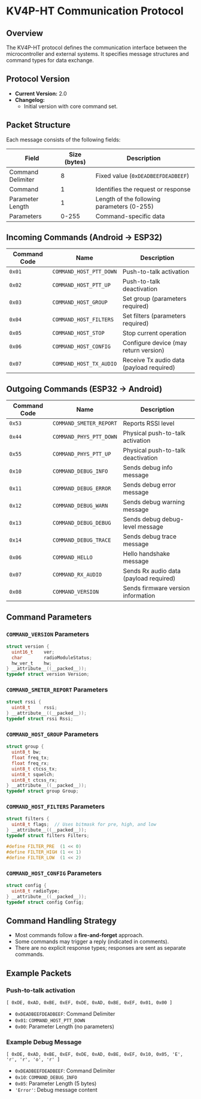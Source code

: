 # KV4P-HT Communication Protocol

## Overview

The KV4P-HT protocol defines the communication interface between the microcontroller and external systems. It specifies message structures and command types for data exchange.

## Protocol Version

- **Current Version:** 2.0
- **Changelog:**
  - Initial version with core command set.

## Packet Structure

Each message consists of the following fields:

| Field             | Size (bytes) | Description                                |
| ----------------- | ------------ | ------------------------------------------ |
| Command Delimiter | 8            | Fixed value (`0xDEADBEEFDEADBEEF`)         |
| Command           | 1            | Identifies the request or response         |
| Parameter Length  | 1            | Length of the following parameters (0-255) |
| Parameters        | 0-255        | Command-specific data                      |

## Incoming Commands (Android → ESP32)

| Command Code | Name                    | Description                              |
| ------------ | ----------------------- | ---------------------------------------- |
| `0x01`       | `COMMAND_HOST_PTT_DOWN` | Push-to-talk activation                  |
| `0x02`       | `COMMAND_HOST_PTT_UP`   | Push-to-talk deactivation                |
| `0x03`       | `COMMAND_HOST_GROUP`    | Set group (parameters required)          |
| `0x04`       | `COMMAND_HOST_FILTERS`  | Set filters (parameters required)        |
| `0x05`       | `COMMAND_HOST_STOP`     | Stop current operation                   |
| `0x06`       | `COMMAND_HOST_CONFIG`   | Configure device (may return version)    |
| `0x07`       | `COMMAND_HOST_TX_AUDIO` | Receive Tx audio data (payload required) |

## Outgoing Commands (ESP32 → Android)

| Command Code | Name                    | Description                            |
| ------------ | ----------------------- | -------------------------------------- |
| `0x53`       | `COMMAND_SMETER_REPORT` | Reports RSSI level                     |
| `0x44`       | `COMMAND_PHYS_PTT_DOWN` | Physical push-to-talk activation       |
| `0x55`       | `COMMAND_PHYS_PTT_UP`   | Physical push-to-talk deactivation     |
| `0x10`       | `COMMAND_DEBUG_INFO`    | Sends debug info message               |
| `0x11`       | `COMMAND_DEBUG_ERROR`   | Sends debug error message              |
| `0x12`       | `COMMAND_DEBUG_WARN`    | Sends debug warning message            |
| `0x13`       | `COMMAND_DEBUG_DEBUG`   | Sends debug debug-level message        |
| `0x14`       | `COMMAND_DEBUG_TRACE`   | Sends debug trace message              |
| `0x06`       | `COMMAND_HELLO`         | Hello handshake message                |
| `0x07`       | `COMMAND_RX_AUDIO`      | Sends Rx audio data (payload required) |
| `0x08`       | `COMMAND_VERSION`       | Sends firmware version information     |

## Command Parameters

### `COMMAND_VERSION` Parameters

```c
struct version {
  uint16_t    ver;
  char        radioModuleStatus;
  hw_ver_t    hw;
} __attribute__((__packed__));
typedef struct version Version;
```

### `COMMAND_SMETER_REPORT` Parameters

```c
struct rssi {
  uint8_t     rssi;
} __attribute__((__packed__));
typedef struct rssi Rssi;
```

### `COMMAND_HOST_GROUP` Parameters

```c
struct group {
  uint8_t bw;
  float freq_tx;
  float freq_rx;
  uint8_t ctcss_tx;
  uint8_t squelch;
  uint8_t ctcss_rx;
} __attribute__((__packed__));
typedef struct group Group;
```

### `COMMAND_HOST_FILTERS` Parameters

```c
struct filters {
  uint8_t flags;  // Uses bitmask for pre, high, and low
} __attribute__((__packed__));
typedef struct filters Filters;

#define FILTER_PRE  (1 << 0)
#define FILTER_HIGH (1 << 1)
#define FILTER_LOW  (1 << 2)
```

### `COMMAND_HOST_CONFIG` Parameters

```c
struct config {
  uint8_t radioType; 
} __attribute__((__packed__));
typedef struct config Config;
```

## Command Handling Strategy

- Most commands follow a **fire-and-forget** approach.
- Some commands may trigger a reply (indicated in comments).
- There are no explicit response types; responses are sent as separate commands.

## Example Packets

### Push-to-talk activation

```
[ 0xDE, 0xAD, 0xBE, 0xEF, 0xDE, 0xAD, 0xBE, 0xEF, 0x01, 0x00 ]
```

- `0xDEADBEEFDEADBEEF`: Command Delimiter
- `0x01`: `COMMAND_HOST_PTT_DOWN`
- `0x00`: Parameter Length (no parameters)

### Example Debug Message

```
[ 0xDE, 0xAD, 0xBE, 0xEF, 0xDE, 0xAD, 0xBE, 0xEF, 0x10, 0x05, 'E', 'r', 'r', 'o', 'r' ]
```

- `0xDEADBEEFDEADBEEF`: Command Delimiter
- `0x10`: `COMMAND_DEBUG_INFO`
- `0x05`: Parameter Length (5 bytes)
- `'Error'`: Debug message content


